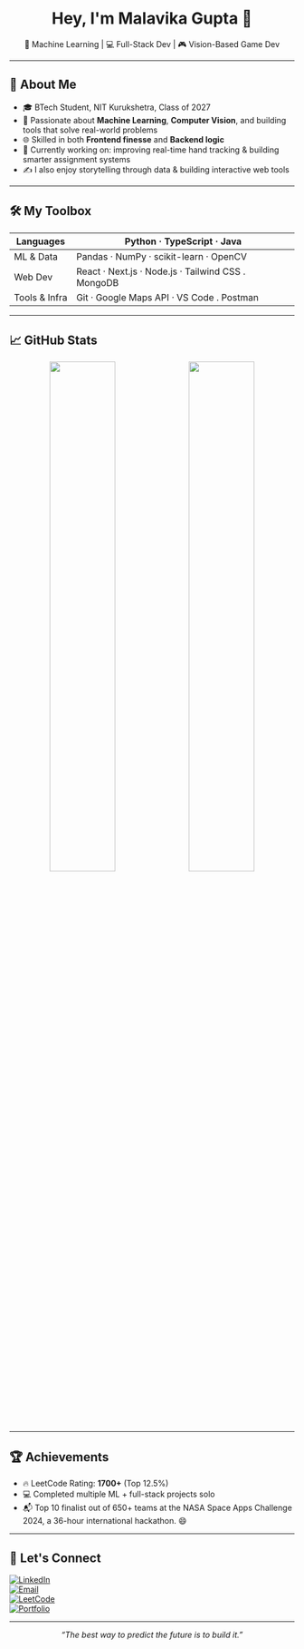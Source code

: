 <!-- GitHub README for malavika2gupta -->

<h1 align="center">Hey, I'm Malavika Gupta 👋</h1>
<p align="center">
  🧠 Machine Learning | 💻 Full-Stack Dev | 🎮 Vision-Based Game Dev<br/> 
</p>

---

## 🚀 About Me

- 🎓 BTech Student, NIT Kurukshetra, Class of 2027  
- 🤖 Passionate about **Machine Learning**, **Computer Vision**, and building tools that solve real-world problems  
- 🌐 Skilled in both **Frontend finesse** and **Backend logic**  
- 🧩 Currently working on: improving real-time hand tracking & building smarter assignment systems  
- ✍️ I also enjoy storytelling through data & building interactive web tools

---

## 🛠️ My Toolbox

| Languages     | Python · TypeScript · Java |
|---------------|----------------------------|
| ML & Data     | Pandas · NumPy · scikit-learn · OpenCV |
| Web Dev       | React · Next.js · Node.js · Tailwind CSS . MongoDB|
| Tools & Infra | Git · Google Maps API · VS Code . Postman |

---

## 📈 GitHub Stats

<p align="center">
  <img src="https://github-readme-stats.vercel.app/api?username=malavika-gupta&show_icons=true&theme=tokyonight" width="48%" />
  <img src="https://github-readme-streak-stats.herokuapp.com/?user=malavika-gupta&theme=tokyonight" width="48%" />
</p>

---

## 🏆 Achievements

- 🔥 LeetCode Rating: **1700+** (Top 12.5%)  
- 💻 Completed multiple ML + full-stack projects solo  
- 📬 Top 10 finalist out of 650+ teams at the NASA Space Apps Challenge 2024, a 36-hour international hackathon. 😄

---

## 🤝 Let's Connect

[![LinkedIn](https://img.shields.io/badge/LinkedIn-blue?style=for-the-badge&logo=linkedin&logoColor=white)](https://linkedin.com/in/malavika2gupta)  
[![Email](https://img.shields.io/badge/Gmail-D14836?style=for-the-badge&logo=gmail&logoColor=white)](mailto:malavika2gupta@gmail.com)  
[![LeetCode](https://img.shields.io/badge/LeetCode-FFA116?style=for-the-badge&logo=leetcode&logoColor=white)](https://leetcode.com/u/Malavika2Gupta)  
[![Portfolio](https://img.shields.io/badge/Portfolio-%2312100E?style=for-the-badge&logo=vercel&logoColor=white)](https://your-portfolio-link.com)

---

<p align="center">
  <i>“The best way to predict the future is to build it.”</i>
</p>

